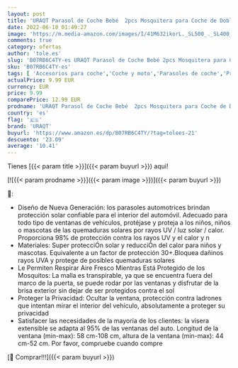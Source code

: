 ```yaml
---
layout: post
title: 'URAQT Parasol de Coche Bebé  2pcs Mosquitera para Coche de Doble Tejido para Boquear los Rayos UV y el Calor  Cortinas para Coche Fácil Instalación  para Sol para Coches para Bebe  Niños  Mascotas'
date: 2022-06-10 01:49:27
image: 'https://m.media-amazon.com/images/I/41M632ikorL._SL500_._SL400_.jpg'
comments: true
category: ofertas
author: 'tole.es'
slug: 'B07RB6C4TY-es URAQT Parasol de Coche Bebé 2pcs Mosquitera para Coche de...'
sku: 'B07RB6C4TY-es'
tags: [ 'Accesorios para coche','Coche y moto','Parasoles de coche','Protector solar lateral para coche','bebe','bebé','uraqt','🇪🇸', ]
actualPrice: 9.99 EUR
currency: EUR
price: 9.99
comparePrice: 12.99 EUR
prodname: 'URAQT Parasol de Coche Bebé  2pcs Mosquitera para Coche de Doble Tejido para Boquear los Rayos UV y el Calor  Cortinas para Coche Fácil Instalación  para Sol para Coches para Bebe  Niños  Mascotas'
country: 'es'
flag: '🇪🇸'
brand: 'URAQT'
buyurl: 'https://www.amazon.es/dp/B07RB6C4TY/?tag=tolees-21'
descuento: '23.09'
average: '10.41'
---
```


Tienes [{{< param title >}}]({{< param buyurl >}}) aqui!

[![{{< param prodname >}}]({{< param image >}})]({{< param buyurl >}})

🔎:

- Diseño de Nueva Generación: los parasoles automotrices brindan protección solar confiable para el interior del automóvil. Adecuado para todo tipo de ventanas de vehículos, protéjase y proteja a los niños, niños o mascotas de las quemaduras solares por rayos UV / luz solar / calor. Proporciona 98% de protección contra los rayos UV y el calor y n
- Materiales: Super protecciÓn solar y reducciÓn del calor para niños y mascotas. Equivalente a un factor de protección 30+.Bloquea dañinos rayos UVA y protege de posibles quemaduras solares
- Le Permiten Respirar Aire Fresco Mientras Está Protegido de los Mosquitos: La malla es transpirable, ya que se encuentra fuera del marco de la puerta, se puede rodar por las ventanas y disfrutar de la brisa exterior sin dejar de ser protegidos contra el sol
- Proteger la Privacidad: Ocultar la ventana, protección contra ladrones que intentan mirar el interior del vehículo, absolutamente a proteger su privacidad
- Satisfacer las necesidades de la mayoría de los clientes: la visera extensible se adapta al 95% de las ventanas del auto. Longitud de la ventana (min-max): 58 cm-108 cm, altura de la ventana (min-max): 44 cm-52 cm. Por favor, compruebe cuando compre

[🛒 Comprar!!!]({{< param buyurl >}})
